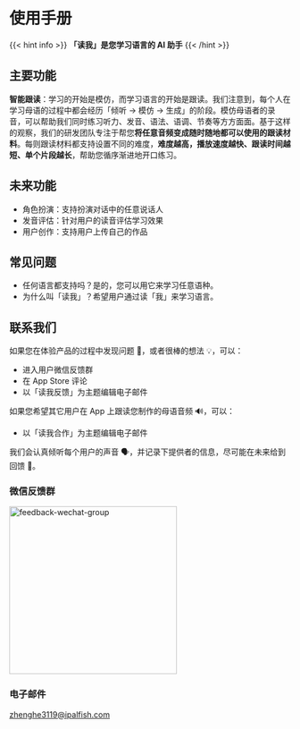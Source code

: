 # 使用手册

{{< hint info >}}
**「读我」是您学习语言的 AI 助手**
{{< /hint >}}

## 主要功能

**智能跟读**：学习的开始是模仿，而学习语言的开始是跟读。我们注意到，每个人在学习母语的过程中都会经历「倾听 -> 模仿 -> 生成」的阶段。模仿母语者的录音，可以帮助我们同时练习听力、发音、语法、语调、节奏等方方面面。基于这样的观察，我们的研发团队专注于帮您**将任意音频变成随时随地都可以使用的跟读材料**。每则跟读材料都支持设置不同的难度，**难度越高，播放速度越快、跟读时间越短、单个片段越长**，帮助您循序渐进地开口练习。

## 未来功能

- 角色扮演：支持扮演对话中的任意说话人
- 发音评估：针对用户的读音评估学习效果
- 用户创作：支持用户上传自己的作品

## 常见问题

* 任何语言都支持吗？是的，您可以用它来学习任意语种。
* 为什么叫「读我」？希望用户通过读「我」来学习语言。

## 联系我们

如果您在体验产品的过程中发现问题 🐞，或者很棒的想法 💡，可以：

- 进入用户微信反馈群
- 在 App Store 评论
- 以「读我反馈」为主题编辑电子邮件

如果您希望其它用户在 App 上跟读您制作的母语音频 🔊，可以：

- 以「读我合作」为主题编辑电子邮件

我们会认真倾听每个用户的声音 🗣，并记录下提供者的信息，尽可能在未来给到回馈 🎁。

### 微信反馈群

<img src="https://readme.cdn.ipalfish.com/hz/readme/materials/b7/83/bee5359f500d915018d7ce8ec6e1" alt="feedback-wechat-group" width=300 />

### 电子邮件

zhenghe3119@ipalfish.com
